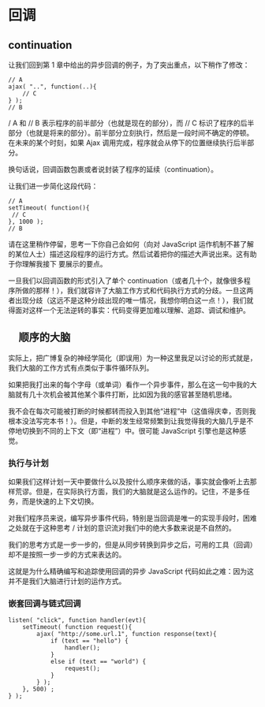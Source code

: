 # 回调
## continuation 
让我们回到第 1 章中给出的异步回调的例子，为了突出重点，以下稍作了修改：
```
// A
ajax( "..", function(..){
    // C
} );
// B 
```

/ A 和 // B 表示程序的前半部分（也就是现在的部分），而 // C 标识了程序的后半部分（也就是将来的部分）。前半部分立刻执行，然后是一段时间不确定的停顿。在未来的某个时刻，如果 Ajax 调用完成，程序就会从停下的位置继续执行后半部分。

换句话说，回调函数包裹或者说封装了程序的延续（continuation）。

让我们进一步简化这段代码：
```
// A
setTimeout( function(){
 // C
}, 1000 );
// B 
```
请在这里稍作停留，思考一下你自己会如何（向对 JavaScript 运作机制不甚了解的某位人士）描述这段程序的运行方式。然后试着把你的描述大声说出来。这有助于你理解我接下
要展示的要点。

一旦我们以回调函数的形式引入了单个 continuation（或者几十个，就像很多程序所做的那样！），我们就容许了大脑工作方式和代码执行方式的分歧。一旦这两者出现分歧（这远不是这种分歧出现的唯一情况，我想你明白这一点！），我们就得面对这样一个无法逆转的事实：代码变得更加难以理解、追踪、调试和维护。

## 　顺序的大脑
实际上，把广博复杂的神经学简化（即误用）为一种这里我足以讨论的形式就是，我们大脑的工作方式有点类似于事件循环队列。

如果把我打出来的每个字母（或单词）看作一个异步事件，那么在这一句中我的大脑就有几十次机会被其他某个事件打断，比如因为我的感官甚至随机思绪。

我不会在每次可能被打断的时候都转而投入到其他“进程”中（这值得庆幸，否则我根本没法写完本书！）。但是，中断的发生经常频繁到让我觉得我的大脑几乎是不停地切换到不同的上下文（即“进程”）中。很可能 JavaScript 引擎也是这种感觉。

### 执行与计划
如果我们这样计划一天中要做什么以及按什么顺序来做的话，事实就会像听上去那样荒谬。但是，在实际执行方面，我们的大脑就是这么运作的。记住，不是多任务，而是快速的上下文切换。

对我们程序员来说，编写异步事件代码，特别是当回调是唯一的实现手段时，困难之处就在于这种思考 / 计划的意识流对我们中的绝大多数来说是不自然的。

我们的思考方式是一步一步的，但是从同步转换到异步之后，可用的工具（回调）却不是按照一步一步的方式来表达的。

这就是为什么精确编写和追踪使用回调的异步 JavaScript 代码如此之难：因为这并不是我们大脑进行计划的运作方式。

### 嵌套回调与链式回调
```
listen( "click", function handler(evt){
    setTimeout( function request(){
        ajax( "http://some.url.1", function response(text){
            if (text == "hello") {
                handler();
            }
            else if (text == "world") {
                request();
            }
        } );
    }, 500) ;
} ); 
```